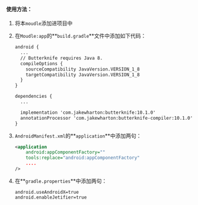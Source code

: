 #### 使用方法：

1. 将本`moudle`添加进项目中

2. 在`Moudle:app`的**`build.gradle`**文件中添加如下代码：

   ```xml
   android {
     ...
     // Butterknife requires Java 8.
     compileOptions {
       sourceCompatibility JavaVersion.VERSION_1_8
       targetCompatibility JavaVersion.VERSION_1_8
     }
   }
   
   dependencies {
     ...
   
     implementation 'com.jakewharton:butterknife:10.1.0'
     annotationProcessor 'com.jakewharton:butterknife-compiler:10.1.0'
   }
   ```

3. `AndroidManifest.xml`的**`application`**中添加两句：

   ```xml
   <application
       android:appComponentFactory=""
       tools:replace="android:appComponentFactory"
       ....
   />
   ```

4. 在**`gradle.properties`**中添加两句：

   ```
   android.useAndroidX=true
   android.enableJetifier=true
   ```

   